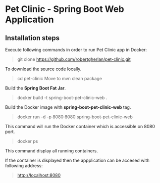 # Pet Clinic - Spring Boot Web Application

## Installation steps

Execute following commands in order to run Pet Clinic app in Docker:

> git clone https://github.com/robertgherlan/pet-clinic.git

To download the source code locally.

> cd pet-clinic
Move to 
> mvn clean package

Build the **Spring Boot Fat Jar**.  

> docker build -t spring-boot-pet-clinic-web .

Build the Docker image with **spring-boot-pet-clinic-web** tag.

> docker run -d -p 8080:8080 spring-boot-pet-clinic-web

This command will run the Docker container which is accessible on 8080 port.

> docker ps

This command display all running containers.

If the container is displayed then the appplication can be accesed with following address:  
> [http://localhost:8080](http://localhost:8080)
